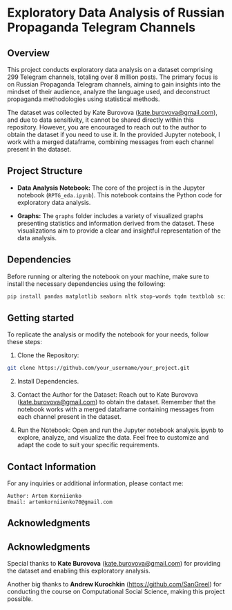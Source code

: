 # Exploratory Data Analysis of Russian Propaganda Telegram Channels

## Overview

This project conducts exploratory data analysis on a dataset comprising 299 Telegram channels, totaling over 8 million posts. The primary focus is on Russian Propaganda Telegram channels, aiming to gain insights into the mindset of their audience, analyze the language used, and deconstruct propaganda methodologies using statistical methods.

The dataset was collected by Kate Burovova (kate.burovova@gmail.com), and due to data sensitivity, it cannot be shared directly within this repository. However, you are encouraged to reach out to the author to obtain the dataset if you need to use it. In the provided Jupyter notebook, I work with a merged dataframe, combining messages from each channel present in the dataset.

## Project Structure

- **Data Analysis Notebook:** The core of the project is in the Jupyter notebook (`RPTG_eda.ipynb`). This notebook contains the Python code for exploratory data analysis.

- **Graphs:** The `graphs` folder includes a variety of visualized graphs presenting statistics and information derived from the dataset. These visualizations aim to provide a clear and insightful representation of the data analysis.

## Dependencies

Before running or altering the notebook on your machine, make sure to install the necessary dependencies using the following:

```bash
pip install pandas matplotlib seaborn nltk stop-words tqdm textblob scikit-learn
```

## Getting started
To replicate the analysis or modify the notebook for your needs, follow these steps:
1. Clone the Repository:
  ```bash
  git clone https://github.com/your_username/your_project.git
  ```
2. Install Dependencies.

3. Contact the Author for the Dataset:
Reach out to Kate Burovova (kate.burovova@gmail.com) to obtain the dataset. Remember that the notebook works with a merged dataframe containing messages from each channel present in the dataset.

4. Run the Notebook:
Open and run the Jupyter notebook analysis.ipynb to explore, analyze, and visualize the data. Feel free to customize and adapt the code to suit your specific requirements.

## Contact Information

For any inquiries or additional information, please contact me:

    Author: Artem Korniienko
    Email: artemkorniienko70@gmail.com

## Acknowledgments

## Acknowledgments

Special thanks to **Kate Burovova** (kate.burovova@gmail.com) for providing the dataset and enabling this exploratory analysis. 

Another big thanks to **Andrew Kurochkin** (https://github.com/SanGreel) for conducting the course on Computational Social Science, making this project possible.
